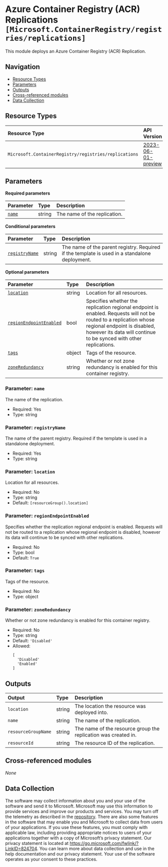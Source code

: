 # Azure Container Registry (ACR) Replications `[Microsoft.ContainerRegistry/registries/replications]`

This module deploys an Azure Container Registry (ACR) Replication.

## Navigation

- [Resource Types](#Resource-Types)
- [Parameters](#Parameters)
- [Outputs](#Outputs)
- [Cross-referenced modules](#Cross-referenced-modules)
- [Data Collection](#Data-Collection)

## Resource Types

| Resource Type | API Version |
| :-- | :-- |
| `Microsoft.ContainerRegistry/registries/replications` | [2023-06-01-preview](https://learn.microsoft.com/en-us/azure/templates/Microsoft.ContainerRegistry/registries/replications) |

## Parameters

**Required parameters**

| Parameter | Type | Description |
| :-- | :-- | :-- |
| [`name`](#parameter-name) | string | The name of the replication. |

**Conditional parameters**

| Parameter | Type | Description |
| :-- | :-- | :-- |
| [`registryName`](#parameter-registryname) | string | The name of the parent registry. Required if the template is used in a standalone deployment. |

**Optional parameters**

| Parameter | Type | Description |
| :-- | :-- | :-- |
| [`location`](#parameter-location) | string | Location for all resources. |
| [`regionEndpointEnabled`](#parameter-regionendpointenabled) | bool | Specifies whether the replication regional endpoint is enabled. Requests will not be routed to a replication whose regional endpoint is disabled, however its data will continue to be synced with other replications. |
| [`tags`](#parameter-tags) | object | Tags of the resource. |
| [`zoneRedundancy`](#parameter-zoneredundancy) | string | Whether or not zone redundancy is enabled for this container registry. |

### Parameter: `name`

The name of the replication.

- Required: Yes
- Type: string

### Parameter: `registryName`

The name of the parent registry. Required if the template is used in a standalone deployment.

- Required: Yes
- Type: string

### Parameter: `location`

Location for all resources.

- Required: No
- Type: string
- Default: `[resourceGroup().location]`

### Parameter: `regionEndpointEnabled`

Specifies whether the replication regional endpoint is enabled. Requests will not be routed to a replication whose regional endpoint is disabled, however its data will continue to be synced with other replications.

- Required: No
- Type: bool
- Default: `True`

### Parameter: `tags`

Tags of the resource.

- Required: No
- Type: object

### Parameter: `zoneRedundancy`

Whether or not zone redundancy is enabled for this container registry.

- Required: No
- Type: string
- Default: `'Disabled'`
- Allowed:
  ```Bicep
  [
    'Disabled'
    'Enabled'
  ]
  ```


## Outputs

| Output | Type | Description |
| :-- | :-- | :-- |
| `location` | string | The location the resource was deployed into. |
| `name` | string | The name of the replication. |
| `resourceGroupName` | string | The name of the resource group the replication was created in. |
| `resourceId` | string | The resource ID of the replication. |

## Cross-referenced modules

_None_

## Data Collection

The software may collect information about you and your use of the software and send it to Microsoft. Microsoft may use this information to provide services and improve our products and services. You may turn off the telemetry as described in the [repository](https://aka.ms/avm/telemetry). There are also some features in the software that may enable you and Microsoft to collect data from users of your applications. If you use these features, you must comply with applicable law, including providing appropriate notices to users of your applications together with a copy of Microsoft’s privacy statement. Our privacy statement is located at <https://go.microsoft.com/fwlink/?LinkID=824704>. You can learn more about data collection and use in the help documentation and our privacy statement. Your use of the software operates as your consent to these practices.
